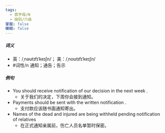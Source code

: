 ```yaml
---
tags:
  - 首字母/N
  - 级别/六级
掌握: false
模糊: false
---
```

##### 词义
- 英：/ˌnəʊtɪfɪˈkeɪʃn/； 美：/ˌnoʊtɪfɪˈkeɪʃn/
- #词性/n  通知；通告；告示
##### 例句
- You should receive notification of our decision in the next week .
	- 关于我们的决定，下周你会接到通知。
- Payments should be sent with the written notification .
	- 支付款应该随书面通知寄出。
- Names of the dead and injured are being withheld pending notification of relatives
	- 在正式通知亲属前，伤亡人员名单暂时保密。
